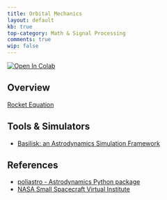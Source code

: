 ```yaml
---
title: Orbital Mechanics
layout: default
kb: true
top-category: Math & Signal Processing
comments: true
wip: false
---
```


[![Open In Colab](https://colab.research.google.com/assets/colab-badge.svg)](https://colab.research.google.com/github/JohnnyGOX17/john-gentile-website/blob/master/./kb/math_and_signal_processing/Orbital_Mechanics.ipynb)


## Overview

[Rocket Equation](https://en.wikipedia.org/wiki/Tsiolkovsky_rocket_equation)

## Tools & Simulators

* [Basilisk: an Astrodynamics Simulation Framework](http://hanspeterschaub.info/basilisk/)


## References

* [poliastro - Astrodynamics Python package](https://docs.poliastro.space/en/stable/index.html)
* [NASA Small Spacecraft Virtual Institute](https://www.nasa.gov/smallsat-institute)
